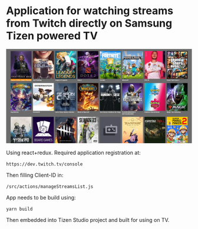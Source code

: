# Application for watching streams from Twitch directly on Samsung Tizen powered TV
![](demo/streams-tizen.jpg)

Using react+redux. Required application registration at:
```
https://dev.twitch.tv/console
```
Then filling Client-ID in:
```
/src/actions/manageStreamsList.js
```
App needs to be build using:
```
yarn build
```
Then embedded into Tizen Studio project and built for using on TV.
